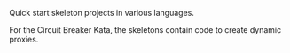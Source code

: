 Quick start skeleton projects in various languages.

For the Circuit Breaker Kata, the skeletons contain code to create dynamic proxies.
